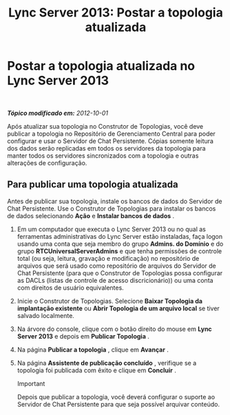 ﻿---
title: 'Lync Server 2013: Postar a topologia atualizada'
TOCTitle: Postar a topologia atualizada
ms:assetid: 59455dd1-6a9e-433f-a714-d3636c068100
ms:mtpsurl: https://technet.microsoft.com/pt-br/library/JJ204910(v=OCS.15)
ms:contentKeyID: 49306794
ms.date: 05/19/2016
mtps_version: v=OCS.15
ms.translationtype: HT
---

# Postar a topologia atualizada no Lync Server 2013

 

_**Tópico modificado em:** 2012-10-01_

Após atualizar sua topologia no Construtor de Topologias, você deve publicar a topologia no Repositório de Gerenciamento Central para poder configurar e usar o Servidor de Chat Persistente. Cópias somente leitura dos dados serão replicadas em todos os servidores da topologia para manter todos os servidores sincronizados com a topologia e outras alterações de configuração.

## Para publicar uma topologia atualizada

Antes de publicar sua topologia, instale os bancos de dados do Servidor de Chat Persistente. Use o Construtor de Topologias para instalar os bancos de dados selecionando **Ação** e **Instalar bancos de dados** .

1.  Em um computador que executa o Lync Server 2013 ou no qual as ferramentas administrativas do Lync Server estão instaladas, faça logon usando uma conta que seja membro do grupo **Admins. do Domínio** e do grupo **RTCUniversalServerAdmins** e que tenha permissões de controle total (ou seja, leitura, gravação e modificação) no repositório de arquivos que será usado como repositório de arquivos do Servidor de Chat Persistente (para que o Construtor de Topologias possa configurar as DACLs (listas de controle de acesso discricionário)) ou uma conta com direitos de usuário equivalentes.

2.  Inicie o Construtor de Topologias. Selecione **Baixar Topologia da implantação existente** ou **Abrir Topologia de um arquivo local** se tiver salvado localmente.

3.  Na árvore do console, clique com o botão direito do mouse em **Lync Server 2013** e depois em **Publicar Topologia** .

4.  Na página **Publicar a topologia** , clique em **Avançar** .

5.  Na página **Assistente de publicação concluído** , verifique se a topologia foi publicada com êxito e clique em **Concluir** .
    
    > [!important]  
    > Depois que publicar a topologia, você deverá configurar o suporte ao Servidor de Chat Persistente para que seja possível arquivar conteúdo.
